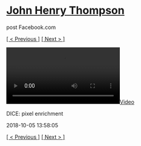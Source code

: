 # [John Henry Thompson](../README.md)
post Facebook.com

[[ < Previous ]](2018-10-05-3.md) [[ Next > ]](2018-10-04-1.md)

[![](../media/2018-10-05/DICE-pixel-enrichment.mp4)](../README.md)

DICE: pixel enrichment

2018-10-05 13:58:05

[[ < Previous ]](2018-10-05-3.md) [[ Next > ]](2018-10-04-1.md)